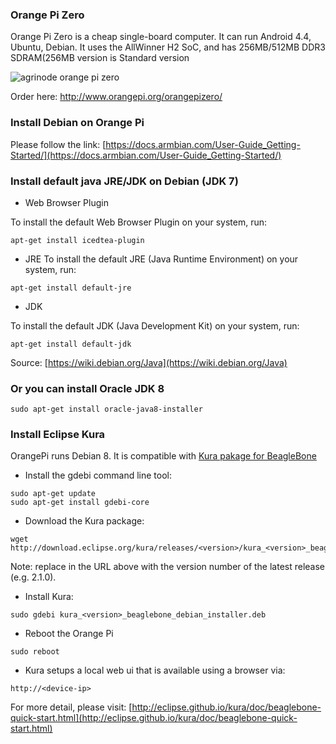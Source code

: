 ### Orange Pi Zero

Orange Pi Zero is a cheap single-board computer. It can run Android 4.4, Ubuntu, Debian.  It uses the AllWinner H2 SoC, and has 256MB/512MB DDR3 SDRAM(256MB version is Standard version

![agrinode orange pi zero](http://www.orangepi.org/orangepizero/images/orangepizero_info.jpg)

Order here: http://www.orangepi.org/orangepizero/

### Install Debian on Orange Pi

Please follow the link: [https://docs.armbian.com/User-Guide_Getting-Started/](https://docs.armbian.com/User-Guide_Getting-Started/)

### Install default java JRE/JDK on Debian (JDK 7)

* Web Browser Plugin

To install the default Web Browser Plugin on your system, run: 

```
apt-get install icedtea-plugin
```

* JRE
To install the default JRE (Java Runtime Environment) on your system, run: 

```
apt-get install default-jre
```

* JDK

To install the default JDK (Java Development Kit) on your system, run: 

```
apt-get install default-jdk
```

Source: [https://wiki.debian.org/Java](https://wiki.debian.org/Java)

### Or you can install Oracle JDK 8

```
sudo apt-get install oracle-java8-installer
```

### Install Eclipse Kura

OrangePi runs Debian 8. It is compatible with [Kura pakage for BeagleBone](http://eclipse.github.io/kura/doc/beaglebone-quick-start.html)

* Install the gdebi command line tool:

```
sudo apt-get update
sudo apt-get install gdebi-core
```

* Download the Kura package:

```
wget http://download.eclipse.org/kura/releases/<version>/kura_<version>_beaglebone_debian_installer.deb
```

Note: replace <version> in the URL above with the version number of the latest release (e.g. 2.1.0).

* Install Kura:

```
sudo gdebi kura_<version>_beaglebone_debian_installer.deb
```

* Reboot the Orange Pi

```
sudo reboot
```

* Kura setups a local web ui that is available using a browser via:

```
http://<device-ip>
```

For more detail, please visit: [http://eclipse.github.io/kura/doc/beaglebone-quick-start.html](http://eclipse.github.io/kura/doc/beaglebone-quick-start.html)




